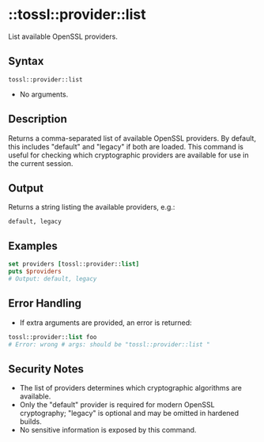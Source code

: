# ::tossl::provider::list

List available OpenSSL providers.

## Syntax

    tossl::provider::list

- No arguments.

## Description

Returns a comma-separated list of available OpenSSL providers. By default, this includes "default" and "legacy" if both are loaded. This command is useful for checking which cryptographic providers are available for use in the current session.

## Output

Returns a string listing the available providers, e.g.:

```
default, legacy
```

## Examples

```tcl
set providers [tossl::provider::list]
puts $providers
# Output: default, legacy
```

## Error Handling

- If extra arguments are provided, an error is returned:

```tcl
tossl::provider::list foo
# Error: wrong # args: should be "tossl::provider::list "
```

## Security Notes

- The list of providers determines which cryptographic algorithms are available.
- Only the "default" provider is required for modern OpenSSL cryptography; "legacy" is optional and may be omitted in hardened builds.
- No sensitive information is exposed by this command. 